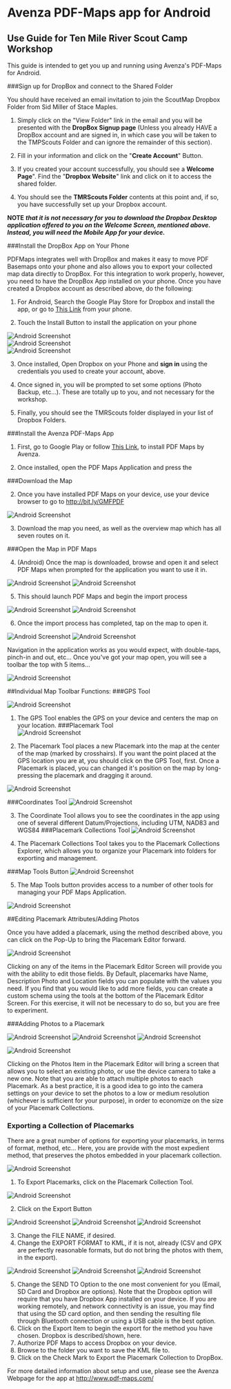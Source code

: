 # Avenza PDF-Maps app for Android
## Use Guide for Ten Mile River Scout Camp Workshop

This guide is intended to get you up and running using Avenza's PDF-Maps for Android. 

###Sign up for DropBox and connect to the Shared Folder

You should have received an email invitation to join the ScoutMap Dropbox Folder from Sid Miller of Stace Maples. 

1. Simply click on the "View Folder" link in the email and you will be presented with the __DropBox Signup page__ (Unless you already HAVE a DropBox account and are signed in, in which case you will be taken to the TMPScouts Folder and can ignore the remainder of this section).

2. Fill in your information and click on the "__Create Account__" Button.

3. If you created your account successfully, you should see a __Welcome Page__". Find the "__Dropbox Website__" link and click on it to access the shared folder.

4. You should see the **TMRScouts Folder** contents at this point and, if so, you have successfully set up your Dropbox account.

**NOTE** ***that it is not necessary for you to download the Dropbox Desktop application offered to you on the Welcome Screen, mentioned above. Instead, you will need the Mobile App for your device.***

###Install the DropBox App on Your Phone

PDFMaps integrates well with DropBox and makes it easy to move PDF Basemaps onto your phone and also allows you to export your collected map data directly to DropBox. For this integration to work properly, however, you need to have the DropBox App installed on your phone. Once you have created a Dropbox account as described above, do the following:

1. For Android, Search the Google Play Store for Dropbox and install the app, or go to [This Link](http://play.google.com/store/apps/details?id=com.dropbox.android&hl=en) from your phone.

2. Touch the Install Button to install the application on your phone

![Android Screenshot](https://dl.dropboxusercontent.com/u/31204294/images/Screenshot_2014-08-14-15-16-48.png "Android Screenshot")  
![Android Screenshot](https://dl.dropboxusercontent.com/u/31204294/images/Screenshot_2014-08-14-15-17-33.png "Android Screenshot")  
![Android Screenshot](https://dl.dropboxusercontent.com/u/31204294/images/Screenshot_2014-08-14-15-18-08.png "Android Screenshot")  

3. Once installed, Open Dropbox on your Phone and **sign in** using the credentials you used to create your account, above. 

4. Once signed in, you will be prompted to set some options (Photo Backup, etc...). These are totally up to you, and not necessary for the workshop.

5. Finally, you should see the TMRScouts folder displayed in your list of Dropbox Folders.


###Install the Avenza PDF-Maps App

1. First, go to Google Play or follow [This Link](https://play.google.com/store/apps/details?id=com.Avenza&hl=en), to install PDF Maps by Avenza.

2. Once installed, open the PDF Maps Application and press the 


###Download the Map

2. Once you have installed PDF Maps on your device, use your device browser to go to http://bit.ly/GMFPDF

  ![Android Screenshot](https://dl.dropboxusercontent.com/u/31204294/images/Screenshot_2014-07-24-14-17-01.png "Android Screenshot")

3. Download the map you need, as well as the overview map which has all seven routes on it.

###Open the Map in PDF Maps

4. (Android) Once the map is downloaded, browse and open it and select PDF Maps when prompted for the application you want to use it in.  

  ![Android Screenshot](https://dl.dropboxusercontent.com/u/31204294/images/Screenshot_2014-07-24-14-26-11_resize.png "Android Screenshot")  ![Android Screenshot](https://dl.dropboxusercontent.com/u/31204294/images/Screenshot_2014-07-24-14-26-26_resize.png "Android Screenshot")

5. This should launch PDF Maps and begin the import process

  ![Android Screenshot](https://dl.dropboxusercontent.com/u/31204294/images/Screenshot_2014-07-24-14-26-33_resize.png "Android Screenshot")  ![Android Screenshot](https://dl.dropboxusercontent.com/u/31204294/images/Screenshot_2014-07-24-14-26-47_resize.png "Android Screenshot")

6. Once the import process has completed, tap on the map to open it.

  ![Android Screenshot](https://dl.dropboxusercontent.com/u/31204294/images/Screenshot_2014-07-24-14-41-54_resize.png "Android Screenshot")  ![Android Screenshot](https://dl.dropboxusercontent.com/u/31204294/images/Screenshot_2014-07-24-14-42-32_resize.png "Android Screenshot")
  
Navigation in the application works as you would expect, with double-taps, pinch-in and out, etc... Once you've got your map open, you will see a toolbar the top with 5 items...

  ![Android Screenshot](https://dl.dropboxusercontent.com/u/31204294/images/PDFMapTOobar.png "Android Screenshot")
  
##Individual Map Toolbar Functions:
###GPS Tool

  ![Android Screenshot](https://dl.dropboxusercontent.com/u/31204294/images/GPSTool.png "Android Screenshot")

1. The GPS Tool enables the GPS on your device and centers the map on your location.
###Placemark Tool  
  ![Android Screenshot](https://dl.dropboxusercontent.com/u/31204294/images/PlacemarkTool.png "Android Screenshot")

2. The Placemark Tool places a new Placemark into the map at the center of the map (marked by crosshairs). If you want the point placed at the GPS location you are at, you should click on the GPS Tool, first. Once a Placemark is placed, you can changed it's position on the map by long-pressing the placemark and dragging it around.
  
  ![Android Screenshot](https://dl.dropboxusercontent.com/u/31204294/images/Screenshot_2014-07-25-09-36-06_resize.png "Android Screenshot")

###Coordinates Tool 
  ![Android Screenshot](https://dl.dropboxusercontent.com/u/31204294/images/CoordinateTOol.png "Android Screenshot")

3. The Coordinate Tool allows you to see the coordinates in the app using one of several different Datum/Projections, including UTM, NAD83 and WGS84
###Placemark Collections Tool
  ![Android Screenshot](https://dl.dropboxusercontent.com/u/31204294/images/PlacemarkCollectionsTool.png "Android Screenshot")

4. The Placemark Collections Tool takes you to the Placemark Collections Explorer, which allows you to organize your Placemark into folders for exporting and management.

###Map Tools Button
  ![Android Screenshot](https://dl.dropboxusercontent.com/u/31204294/images/MapTools.png "Android Screenshot")

5. The Map Tools button provides access to a number of other tools for managing your PDF Maps Application.

  ![Android Screenshot](https://dl.dropboxusercontent.com/u/31204294/images/Screenshot_2014-07-24-15-28-17_resize.png "Android Screenshot")

##Editing Placemark Attributes/Adding Photos

Once you have added a placemark, using the method described above, you can click on the Pop-Up to bring the Placemark Editor forward.

  ![Android Screenshot](https://dl.dropboxusercontent.com/u/31204294/images/Screenshot_2014-07-24-15-57-48_resize.png "Android Screenshot")

Clicking on any of the items in the Placemark Editor Screen will provide you with the ability to edit those fields. By Default, placemarks have Name, Description Photo and Location fields you can populate with the values you need. If you find that you would like to add more fields, you can create a custom schema using the tools at the bottom of the Placemark Editor Screen. For this exercise, it will not be necessary to do so, but you are free to experiment.

###Adding Photos to a Placemark

  ![Android Screenshot](https://dl.dropboxusercontent.com/u/31204294/images/Screenshot_2014-07-24-15-58-43_resize.png "Android Screenshot")  ![Android Screenshot](https://dl.dropboxusercontent.com/u/31204294/images/Screenshot_2014-07-24-15-59-08_resize.png "Android Screenshot")  ![Android Screenshot](https://dl.dropboxusercontent.com/u/31204294/images/Screenshot_2014-07-24-15-59-26_resize.png "Android Screenshot")
  
  ![Android Screenshot](https://dl.dropboxusercontent.com/u/31204294/images/Screenshot_2014-07-25-09-36-18_resize.png "Android Screenshot")
  
Clicking on the Photos Item in the Placemark Editor will bring a screen that allows you to select an existing photo, or use the device camera to take a new one. Note that you are able to attach multiple photos to each Placemark. As a best practice, it is a good idea to go into the camera settings on your device to set the photos to a low or medium resolution (whichever is sufficient for your purpose), in order to economize on the size of your Placemark Collections.

### Exporting a Collection of Placemarks

There are a great number of options for exporting your placemarks, in terms of format, method, etc... Here, you are provide with the most expedient method, that preserves the photos embedded in your placemark collection.

![Android Screenshot](https://dl.dropboxusercontent.com/u/31204294/images/PlacemarkCollectionsTool.png "Android Screenshot")


1. To Export Placemarks, click on the Placemark Collection Tool.

  ![Android Screenshot](https://dl.dropboxusercontent.com/u/31204294/images/Screenshot_2014-07-25-11-09-22_resize.png "Android Screenshot")

2. Click on the Export Button

  ![Android Screenshot](https://dl.dropboxusercontent.com/u/31204294/images/Screenshot_2014-07-25-11-10-03_resize.png "Android Screenshot")  ![Android Screenshot](https://dl.dropboxusercontent.com/u/31204294/images/Screenshot_2014-07-25-11-10-07_resize.png "Android Screenshot")  ![Android Screenshot](https://dl.dropboxusercontent.com/u/31204294/images/Screenshot_2014-07-25-11-10-13_resize.png "Android Screenshot")
  
3. Change the FILE NAME, if desired.
4. Change the EXPORT FORMAT to KML, if it is not, already (CSV and GPX are perfectly reasonable formats, but do not bring the photos with them, in the export).

  ![Android Screenshot](https://dl.dropboxusercontent.com/u/31204294/images/Screenshot_2014-07-25-11-10-44_resize.png "Android Screenshot")  ![Android Screenshot](https://dl.dropboxusercontent.com/u/31204294/images/Screenshot_2014-07-25-11-11-25_resize.png "Android Screenshot")  ![Android Screenshot](https://dl.dropboxusercontent.com/u/31204294/images/Screenshot_2014-07-25-11-11-31_resize.png "Android Screenshot")

5. Change the SEND TO Option to the one most convenient for you (Email, SD Card and Dropbox are options). Note that the Dropbox option will require that you have Dropbox App installed on your device. If you are working remotely, and network connectivity is an issue, you may find that using the SD card option, and then sending the resulting file through Bluetooth connection or using a USB cable is the best option.
6. Click on the Export Item to begin the export for the method you have chosen. Dropbox is described/shown, here.
7. Authorize PDF Maps to access Dropbox on your device.
8. Browse to the folder you want to save the KML file to.
9. Click on the Check Mark to Export the Placemark Collection to DropBox.

For more detailed information about setup and use, please see the Avenza Webpage for the app at http://www.pdf-maps.com/



